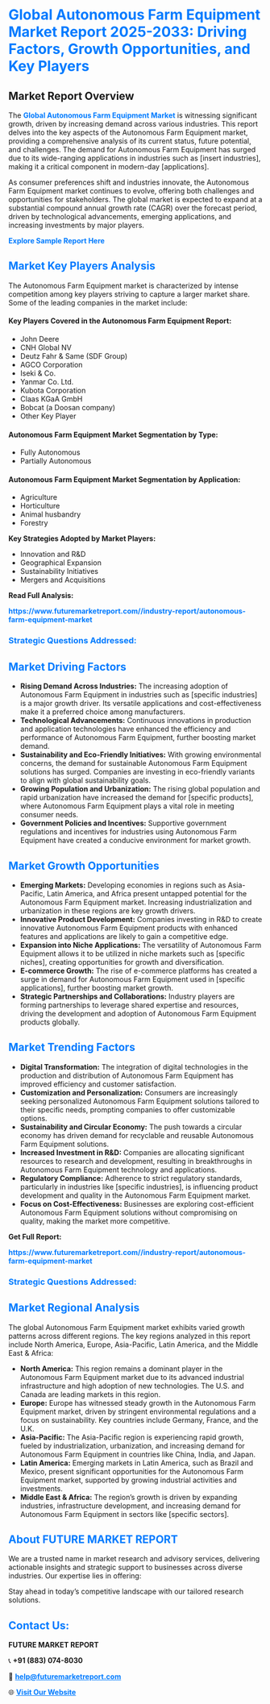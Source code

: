 <h1 style="color: #007BFF;">Global Autonomous Farm Equipment Market Report 2025-2033: Driving Factors, Growth Opportunities, and Key Players</h1>

<section id="overview">
<h2>Market Report Overview</h2>
<p>The <a href="https://www.futuremarketreport.com//industry-report/autonomous-farm-equipment-market" style="color: #007BFF; text-decoration: none;"><strong>Global Autonomous Farm Equipment Market</strong></a> is witnessing significant growth, driven by increasing demand across various industries. This report delves into the key aspects of the Autonomous Farm Equipment market, providing a comprehensive analysis of its current status, future potential, and challenges. The demand for Autonomous Farm Equipment has surged due to its wide-ranging applications in industries such as [insert industries], making it a critical component in modern-day [applications].</p>
<p>As consumer preferences shift and industries innovate, the Autonomous Farm Equipment market continues to evolve, offering both challenges and opportunities for stakeholders. The global market is expected to expand at a substantial compound annual growth rate (CAGR) over the forecast period, driven by technological advancements, emerging applications, and increasing investments by major players.</p>
</section>

<section id="overview">
<p><a href="https://www.futuremarketreport.com//request-sample/reportId=58521" style="color: #007BFF; text-decoration: none;"><strong>Explore Sample Report Here</strong></a></p>
</section>

<section id="key-players">
<h2 style="color: #007BFF;">Market Key Players Analysis</h2>
<p>The Autonomous Farm Equipment market is characterized by intense competition among key players striving to capture a larger market share. Some of the leading companies in the market include:</p>
<h4>Key Players Covered in the Autonomous Farm Equipment Report:</h4>
<ul><li>John Deere</li><li>CNH Global NV</li><li>Deutz Fahr &amp; Same (SDF Group)</li><li>AGCO Corporation</li><li>Iseki &amp; Co.</li><li>Yanmar Co. Ltd.</li><li>Kubota Corporation</li><li>Claas KGaA GmbH</li><li>Bobcat (a Doosan company)</li><li>Other Key Player</li></ul>
<h4>Autonomous Farm Equipment Market Segmentation by Type:</h4>
<ul><li>Fully Autonomous</li><li>Partially Autonomous</li></ul>

<h4>Autonomous Farm Equipment Market Segmentation by Application:</h4>
<ul><li>Agriculture</li><li>Horticulture</li><li>Animal husbandry</li><li>Forestry</li></ul>
<p><strong>Key Strategies Adopted by Market Players:</strong></p>
<ul>
<li>Innovation and R&D</li>
<li>Geographical Expansion</li>
<li>Sustainability Initiatives</li>
<li>Mergers and Acquisitions</li>
</ul>
</section>

<section>
<p><strong>Read Full Analysis: </strong></p><a href="https://www.futuremarketreport.com//industry-report/autonomous-farm-equipment-market" style="color: #007BFF; text-decoration: none;"><strong>https://www.futuremarketreport.com//industry-report/autonomous-farm-equipment-market</strong></a>
<h3 style="color: #007BFF;">Strategic Questions Addressed:</h3>
</section>

<section id="driving-factors">
<h2 style="color: #007BFF;">Market Driving Factors</h2>
<ul>
<li><strong>Rising Demand Across Industries:</strong> The increasing adoption of Autonomous Farm Equipment in industries such as [specific industries] is a major growth driver. Its versatile applications and cost-effectiveness make it a preferred choice among manufacturers.</li>
<li><strong>Technological Advancements:</strong> Continuous innovations in production and application technologies have enhanced the efficiency and performance of Autonomous Farm Equipment, further boosting market demand.</li>
<li><strong>Sustainability and Eco-Friendly Initiatives:</strong> With growing environmental concerns, the demand for sustainable Autonomous Farm Equipment solutions has surged. Companies are investing in eco-friendly variants to align with global sustainability goals.</li>
<li><strong>Growing Population and Urbanization:</strong> The rising global population and rapid urbanization have increased the demand for [specific products], where Autonomous Farm Equipment plays a vital role in meeting consumer needs.</li>
<li><strong>Government Policies and Incentives:</strong> Supportive government regulations and incentives for industries using Autonomous Farm Equipment have created a conducive environment for market growth.</li>
</ul>
</section>

<section id="growth-opportunities">
<h2 style="color: #007BFF;">Market Growth Opportunities</h2>
<ul>
<li><strong>Emerging Markets:</strong> Developing economies in regions such as Asia-Pacific, Latin America, and Africa present untapped potential for the Autonomous Farm Equipment market. Increasing industrialization and urbanization in these regions are key growth drivers.</li>
<li><strong>Innovative Product Development:</strong> Companies investing in R&D to create innovative Autonomous Farm Equipment products with enhanced features and applications are likely to gain a competitive edge.</li>
<li><strong>Expansion into Niche Applications:</strong> The versatility of Autonomous Farm Equipment allows it to be utilized in niche markets such as [specific niches], creating opportunities for growth and diversification.</li>
<li><strong>E-commerce Growth:</strong> The rise of e-commerce platforms has created a surge in demand for Autonomous Farm Equipment used in [specific applications], further boosting market growth.</li>
<li><strong>Strategic Partnerships and Collaborations:</strong> Industry players are forming partnerships to leverage shared expertise and resources, driving the development and adoption of Autonomous Farm Equipment products globally.</li>
</ul>
</section>

<section id="trending-factors">
<h2 style="color: #007BFF;">Market Trending Factors</h2>
<ul>
<li><strong>Digital Transformation:</strong> The integration of digital technologies in the production and distribution of Autonomous Farm Equipment has improved efficiency and customer satisfaction.</li>
<li><strong>Customization and Personalization:</strong> Consumers are increasingly seeking personalized Autonomous Farm Equipment solutions tailored to their specific needs, prompting companies to offer customizable options.</li>
<li><strong>Sustainability and Circular Economy:</strong> The push towards a circular economy has driven demand for recyclable and reusable Autonomous Farm Equipment solutions.</li>
<li><strong>Increased Investment in R&D:</strong> Companies are allocating significant resources to research and development, resulting in breakthroughs in Autonomous Farm Equipment technology and applications.</li>
<li><strong>Regulatory Compliance:</strong> Adherence to strict regulatory standards, particularly in industries like [specific industries], is influencing product development and quality in the Autonomous Farm Equipment market.</li>
<li><strong>Focus on Cost-Effectiveness:</strong> Businesses are exploring cost-efficient Autonomous Farm Equipment solutions without compromising on quality, making the market more competitive.</li>
</ul>
</section>

<section>
<p><strong>Get Full Report: </strong></p><a href="https://www.futuremarketreport.com//industry-report/autonomous-farm-equipment-market" style="color: #007BFF; text-decoration: none;"><strong>https://www.futuremarketreport.com//industry-report/autonomous-farm-equipment-market</strong></a>
<h3 style="color: #007BFF;">Strategic Questions Addressed:</h3>
</section>


<section id="regional-analysis">
<h2 style="color: #007BFF;">Market Regional Analysis</h2>
<p>The global Autonomous Farm Equipment market exhibits varied growth patterns across different regions. The key regions analyzed in this report include North America, Europe, Asia-Pacific, Latin America, and the Middle East & Africa:</p>
<ul>
<li><strong>North America:</strong> This region remains a dominant player in the Autonomous Farm Equipment market due to its advanced industrial infrastructure and high adoption of new technologies. The U.S. and Canada are leading markets in this region.</li>
<li><strong>Europe:</strong> Europe has witnessed steady growth in the Autonomous Farm Equipment market, driven by stringent environmental regulations and a focus on sustainability. Key countries include Germany, France, and the U.K.</li>
<li><strong>Asia-Pacific:</strong> The Asia-Pacific region is experiencing rapid growth, fueled by industrialization, urbanization, and increasing demand for Autonomous Farm Equipment in countries like China, India, and Japan.</li>
<li><strong>Latin America:</strong> Emerging markets in Latin America, such as Brazil and Mexico, present significant opportunities for the Autonomous Farm Equipment market, supported by growing industrial activities and investments.</li>
<li><strong>Middle East & Africa:</strong> The region’s growth is driven by expanding industries, infrastructure development, and increasing demand for Autonomous Farm Equipment in sectors like [specific sectors].</li>
</ul>
</section>

<footer>
<h2 style="color: #007BFF;">About FUTURE MARKET REPORT</h2>
<p>We are a trusted name in market research and advisory services, delivering actionable insights and strategic support to businesses across diverse industries. Our expertise lies in offering:</p>

<p>Stay ahead in today’s competitive landscape with our tailored research solutions.</p>

<h2 style="color: #007BFF;">Contact Us:</h2>
<p><strong>FUTURE MARKET REPORT</strong></p>
<p>📞 <strong>+91 (883) 074-8030</strong></p>
<p>📧 <strong><a href="mailto:help@futuremarketreport.com" style="color: #007BFF;">help@futuremarketreport.com</a></strong></p>
<p>🌐 <strong><a href="https://www.futuremarketreport.com/" style="color: #007BFF;">Visit Our Website</a></strong></p>
</footer>